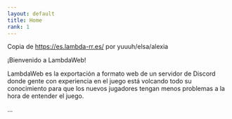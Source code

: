 ```yaml
---
layout: default
title: Home
rank: 1
---
```

Copia de https://es.lambda-rr.es/ por yuuuh/elsa/alexia

¡Bienvenido a LambdaWeb!

LambdaWeb es la exportación a formato web de un servidor de Discord donde gente con experiencia en el juego está volcando todo su conocimiento para que los nuevos jugadores tengan menos problemas a la hora de entender el juego.

...